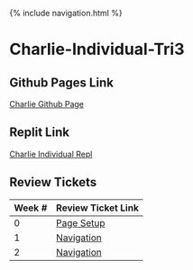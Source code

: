 {% include navigation.html %}

# Charlie-Individual-Tri3

## Github Pages Link
[Charlie Github Page](https://1855387.github.io/individual/Repl)
## Replit Link
[Charlie Individual Repl](https://replit.com/@CharlieZhu2/IndividualCSAR#Calculator.java)
## Review Tickets

| Week # | Review Ticket Link |
| ---   | ---    |
| 0 | [Page Setup](https://github.com/zenxha/musicgacha/projects/1#card-79282549)|
| 1 | [Navigation](https://github.com/zenxha/musicgacha/projects/1#card-79337624) |
| 2 | [Navigation](https://github.com/zenxha/musicgacha/projects/1#card-79337624) |